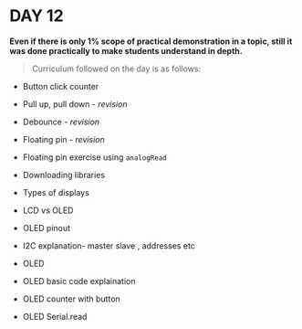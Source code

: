 # **DAY 12**

**Even if there is only 1% scope of practical demonstration in a topic, still it was done practically to make students understand in depth.**

>Curriculum followed on the day is as follows:

- Button click counter 

- Pull up, pull down - *revision*

- Debounce - *revision*

- Floating pin - *revision*

- Floating pin exercise using `analogRead` 

- Downloading libraries 

- Types of displays 

- LCD vs OLED

- OLED pinout 

- I2C explanation- master slave , addresses etc 

- OLED

- OLED basic code explaination

- OLED counter with button

- OLED Serial.read




